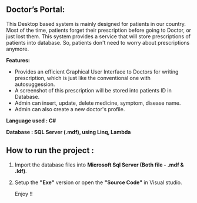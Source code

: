 <h2>Doctor’s Portal:</h2>

This Desktop based system is mainly designed for patients in our country. Most of the time, patients forget their prescription before going to Doctor, or just lost them. This system provides a service that will store prescriptions of patients into database. So, patients don't need to worry about prescriptions anymore.

<b>Features:</b>
* Provides an efficient Graphical User Interface to Doctors for writing prescription, which is just like the conventional one with autosuggession.
* A screenshot of this prescription will be stored into patients ID in Database.
* Admin can insert, update, delete medicine, symptom, disease name.
* Admin can also create a new doctor's profile.

<b>Language used              : C#
  
Database                        : SQL Server (.mdf), using Linq, Lambda</b>

<h2> How to run the project : </h2>

1. Import the database files into <b>Microsoft Sql Server (Both file - .mdf & .ldf)</b>.
2. Setup the <b>"Exe"</b> version or open the <b>"Source Code"</b> in Visual studio.

    Enjoy !!
